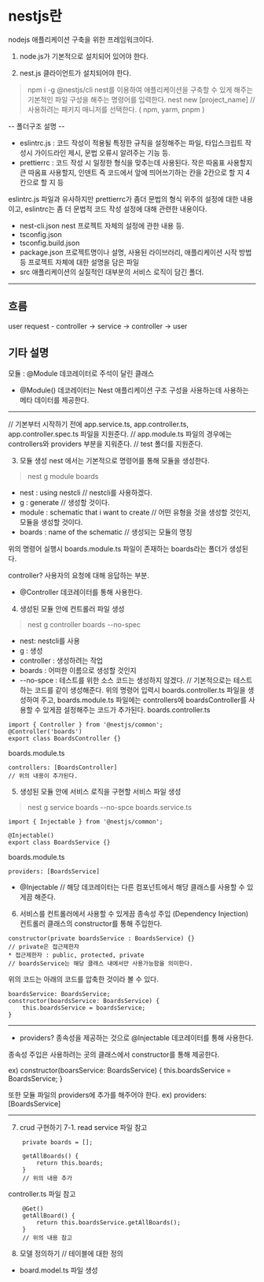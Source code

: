 # nestjs란
nodejs 애플리케이션 구축을 위한 프레임워크이다.

1. node.js가 기본적으로 설치되어 있어야 한다.

2. nest.js 클라이언트가 설치되어야 한다.
> npm i -g @nestjs/cli
nest를 이용하여 애플리케이션을 구축할 수 있게 해주는 기본적인 파일 구성을 해주는 명령어를 입력한다.
> nest new [project_name] 
// 사용하려는 패키지 매니저를 선택한다. ( npm, yarm, pnpm  )

-- 폴더구조 설명 --
- eslintrc.js : 코드 작성이 적용될 특정한 규칙을 설정해주는 파일, 타입스크립트 작성시 가이드라인 제시, 문법 오류시 알려주는 기능 등.
- prettierrc : 코드 작성 시 일정한 형식을 맞추는데 사용된다. 작은 따옴표 사용할지 큰 따옴표 사용할지, 인덴트 즉 코드에서 앞에 띄어쓰기하는 칸을 2칸으로 할 지 4칸으로 할 지 등

eslintrc.js 파일과 유사하지만 prettierrc가 좀더 문법의 형식 위주의 설정에 대한 내용이고, eslintrc는 좀 더 문법적 코드 작성 설정에 대해 관련한 내용이다. 
- nest-cli.json
nest 프로젝트 자체의 설정에 관한 내용 등.
- tsconfig.json
- tsconfig.build.json
- package.json
프로젝트명이나 설명, 사용된 라이브러리, 애플리케이션 시작 방법 등 프로젝트 자체에 대한 설명을 담은 파일
- src 
애플리케이션의 실질적인 대부분의 서비스 로직이 담긴 폴더. 
-------------------------------------------------

## 흐름
user request - controller -> service -> controller -> user 

## 기타 설명
모듈 : @Module 데코레이터로 주석이 달린 클래스
- @Module() 데코레이터는 Nest 애플리케이션 구조 구성을 사용하는데 사용하는 메타 데이터를 제공한다.
-------------------------------------------------
// 기본부터 시작하기 전에 app.service.ts, app.controller.ts, app.controller.spec.ts 파일을 지원준다.
// app.module.ts 파일의 경우에는 controllers와 providers 부분을 지워준다.
// test 폴더를 지원준다.

3. 모듈 생성
nest 에서는 기본적으로 명령어를 통해 모듈을 생성한다.
> nest g module boards
- nest : using nestcli  // nestcli를 사용하겠다.
- g : generate // 생성할 것이다.
- module : schematic that i want to create // 어떤 유형을 것을 생성할 것인지, 모듈을 생성할 것이다. 
- boards : name of the schematic // 생성되는 모듈의 명칭

위의 명령어 실행시 boards.module.ts 파일이 존재하는 boards라는 폴더가 생성된다.

controller?
사용자의 요청에 대해 응답하는 부분.
- @Controller 데코레이터를 통해 사용한다.

4. 생성된 모듈 안에 컨트롤러 파일 생성
> nest g controller boards --no-spec
- nest: nestcli를 사용
- g : 생성
- controller : 생성하려는 작업
- boards : 어떠한 이름으로 생성할 것인지
- --no-spce : 테스트를 위한 소스 코드는 생성하지 않겠다.
// 기본적으로는 테스트하는 코드를 같이 생성해준다.
위의 명령어 입력시 boards.controller.ts 파일을 생성하여 주고, boards.module.ts 파일에는 controllers에 boardsController를 사용할 수 있게끔 설정해주는 코드가 추가된다.
boards.controller.ts
```
import { Controller } from '@nestjs/common';
@Controller('boards')
export class BoardsController {}
```

boards.module.ts
```
controllers: [BoardsController]
// 위의 내용이 추가된다.
```

5. 생성된 모듈 안에 서비스 로직을 구현할 서비스 파일 생성
> nest g service boards --no-spce
boards.service.ts 
```
import { Injectable } from '@nestjs/common';

@Injectable()
export class BoardsService {}
```
boards.module.ts
```
providers: [BoardsService]
```

- @Injectable 
// 해당 데코레이터는 다른 컴포넌트에서 해당 클래스를 사용할 수 있게끔 해준다.

6. 서비스를 컨트롤러에서 사용할 수 있게끔 종속성 주입 (Dependency Injection)
컨트롤러 클래스의 constructor를 통해 주입한다.
```
constructor(private boardsService : BoardsService) {}
// private은 접근제한자
* 접근제한자 : public, protected, private
// boardsService는 해당 클래스 내에서만 사용가능함을 의미한다.
```
위의 코드는 아래의 코드를 압축한 것이라 볼 수 있다.
```
boardsService: BoardsService;
constructor(boardsService: BoardsService) {
    this.boardsService = boardsService;
}
```

--------------------------------------------
* providers?
종속성을 제공하는 것으로 @Injectable 데코레이터를 통해 사용한다.

종속성 주입은 사용하려는 곳의 클래스에서 constructor를 통해 제공한다.

ex) 
constructor(boarsService: BoardsService) {
    this.boardsService = BoardsService;
}

또한 모듈 파일의 providers에 추가를 해주어야 한다.
ex)
providers: [BoardsService]

--------------------------------------------

7. crud 구현하기
7-1. read
service 파일 참고
```
    private boards = [];

    getAllBoards() {
        return this.boards;
    }
    // 위의 내용 추가
```
controller.ts 파일 참고
```
    @Get()
    getAllBoard() {
        return this.boardsService.getAllBoards();
    }
    // 위의 내용 참고
```

8. 모델 정의하기
// 테이블에 대한 정의
- board.model.ts 파일 생성

